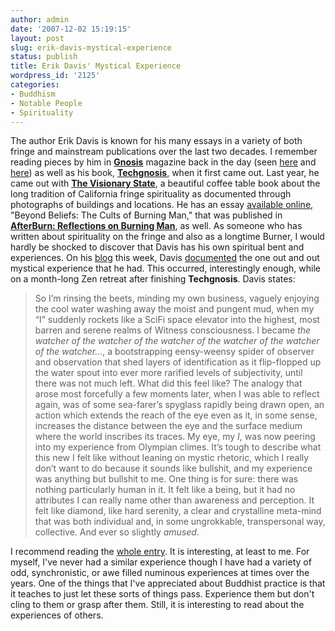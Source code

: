 ```yaml
---
author: admin
date: '2007-12-02 15:19:15'
layout: post
slug: erik-davis-mystical-experience
status: publish
title: Erik Davis' Mystical Experience
wordpress_id: '2125'
categories:
- Buddhism
- Notable People
- Spirituality
---
```


The author Erik Davis is known for his many essays in a variety of both
fringe and mainstream publications over the last two decades. I remember
reading pieces by him in [**Gnosis**](http://www.lumen.org/) magazine
back in the day (seen
[here](http://www.techgnosis.com/chunkshow-single.php?chunk=chunkfrom-2005-06-15-1943-0.txt)
and
[here](http://www.techgnosis.com/chunkshow-single.php?chunk=chunkfrom-2005-12-13-1057-0.txt))
as well as his book,
[**Techgnosis**](http://www.amazon.com/Techgnosis-Magic-Mysticism-Information-Paperback/dp/1852427728),
when it first came out. Last year, he came out with [**The Visionary
State**](http://www.amazon.com/Visionary-State-Californias-Spiritual-Landscape/dp/0811848353/),
a beautiful coffee table book about the long tradition of California
fringe spirituality as documented through photographs of buildings and
locations. He has an essay [available
online](http://www.techgnosis.com/chunks.php?sec=articles&cat=tribes&file=chunkfrom-2006-06-13-1742-0.txt),
"Beyond Beliefs: The Cults of Burning Man," that was published in
[**AfterBurn: Reflections on Burning
Man**](http://www.amazon.com/AfterBurn-Reflections-Burning-Man-Counterculture/),
as well. As someone who has written about spirituality on the fringe and
also as a longtime Burner, I would hardly be shocked to discover that
Davis has his own spiritual bent and experiences. On his
[blog](http://www.techgnosis.com/chunks.php?sec=journal) this week,
Davis
[documented](http://www.techgnosis.com/chunks.php?sec=journal&cat=experiencing&file=chunkfrom-2007-11-28-1702-0.txt)
the one out and out mystical experience that he had. This occurred,
interestingly enough, while on a month-long Zen retreat after finishing
**Techgnosis**. Davis states:

> So I’m rinsing the beets, minding my own business, vaguely enjoying
> the cool water washing away the moist and pungent mud, when my “I”
> suddenly rockets like a SciFi space elevator into the highest, most
> barren and serene realms of Witness consciousness. I became *the
> watcher of the watcher of the watcher of the watcher of the watcher of
> the watcher...*, a bootstrapping eensy-weensy spider of observer and
> observation that shed layers of identification as it flip-flopped up
> the water spout into ever more rarified levels of subjectivity, until
> there was not much left. What did this feel like? The analogy that
> arose most forcefully a few moments later, when I was able to reflect
> again, was of some sea-farer’s spyglass rapidly being drawn open, an
> action which extends the reach of the eye even as it, in some sense,
> increases the distance between the eye and the surface medium where
> the world inscribes its traces. My eye, my *I*, was now peering into
> my experience from Olympian climes. It’s tough to describe what this
> new I felt like without leaning on mystic rhetoric, which I really
> don’t want to do because it sounds like bullshit, and my experience
> was anything but bullshit to me. One thing is for sure: there was
> nothing particularly human in it. It felt like a being, but it had no
> attributes I can really name other than awareness and perception. It
> felt like diamond, like hard serenity, a clear and crystalline
> meta-mind that was both individual and, in some ungrokkable,
> transpersonal way, collective. And ever so slightly *amused*.

I recommend reading the [whole
entry](http://www.techgnosis.com/chunks.php?sec=journal&cat=experiencing&file=chunkfrom-2007-11-28-1702-0.txt).
It is interesting, at least to me. For myself, I've never had a similar
experience though I have had a variety of odd, synchronistic, or awe
filled numinous experiences at times over the years. One of the things
that I've appreciated about Buddhist practice is that it teaches to just
let these sorts of things pass. Experience them but don't cling to them
or grasp after them. Still, it is interesting to read about the
experiences of others.
